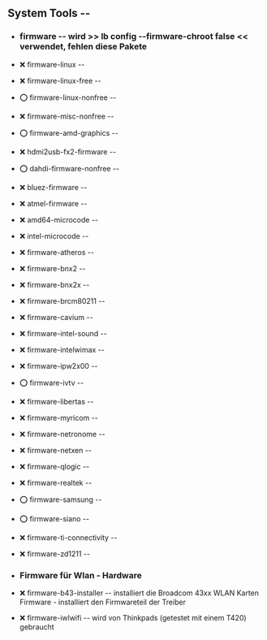 ##  System Tools  --

- ###  firmware  -- wird >> lb config --firmware-chroot false << verwendet, fehlen diese Pakete

- :x:  firmware-linux  --
 - :x:  firmware-linux-free  --
 - :o:  firmware-linux-nonfree  --
  - :x:  firmware-misc-nonfree  --
  - :o:  firmware-amd-graphics  --

- :x:  hdmi2usb-fx2-firmware  --

- :o:  dahdi-firmware-nonfree  --

- :x:  bluez-firmware  --
- :x:  atmel-firmware  --
- :x:  amd64-microcode  --
- :x:  intel-microcode  --

- :x:  firmware-atheros  --
- :x:  firmware-bnx2  --
- :x:  firmware-bnx2x  --
- :x:  firmware-brcm80211  --
- :x:  firmware-cavium  --
- :x:  firmware-intel-sound  --
- :x:  firmware-intelwimax  --
- :x:  firmware-ipw2x00  --
- :o:  firmware-ivtv  --
- :x:  firmware-libertas  --
- :x:  firmware-myricom  --
- :x:  firmware-netronome  --
- :x:  firmware-netxen  --
- :x:  firmware-qlogic  --
- :x:  firmware-realtek  --
- :o:  firmware-samsung  --
- :o:  firmware-siano  --
- :x:  firmware-ti-connectivity  --
- :x:  firmware-zd1211  --


- ###  Firmware für Wlan - Hardware

- :x:  firmware-b43-installer  -- installiert die Broadcom 43xx WLAN Karten Firmware - installiert den Firmwareteil der Treiber

- :x:  firmware-iwlwifi  -- wird von Thinkpads (getestet mit einem T420) gebraucht
